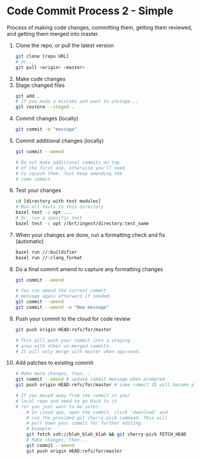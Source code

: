 # Code Commit Process 2 - Simple

Process of making code changes, committing them, getting them reviewed, and getting them merged into master.

1. Clone the repo, or pull the latest version
	```bash
	git clone [repo URL]
	# or...
	git pull <origin> <master>
	```
2. Make code changes
3. Stage changed files
	```bash
	git add .
	# If you made a mistake and want to unstage...
	git restore --staged .
	```
4. Commit changes (locally)
	```bash
	git commit -m "message"
	```
5. Commit additional changes (locally)
	```bash
	git commit --amend
	
	# Do not make additional commits on top
	# of the first one, otherwise you'll need
	# to squash them. Just keep amending the
	# same commit.
	```
6. Test your changes
	```bash
	cd [directory with test modules]
	# Run all tests in this directory
	bazel test -c opt ...
	# Or, run a specific test
	bazel test -c opt //brt/ingest/directory:test_name
	```
7. When your changes are done, run a formatting check and fix (automatic)
	```bash
	bazel run //:buildifier
	bazel run //:clang_format
	```
8. Do a final commit amend to capture any formatting changes
	```bash
	git commit --amend
	
	# You can amend the current commit
	# message again afterward if needed.
	git commit --amend
	git commit --amend -m "New message"
	```
9. Push your commit to the cloud for code review
	```bash
	git push origin HEAD:refs/for/master
	
	# This will push your commit into a staging
	# area with other un-merged commits.
	# It will only merge with master when approved.
	```
10. Add patches to existing commit
	```bash
	# Make more changes, then...
	git commit --amend # update commit message when prompted
	git push origin HEAD:refs/for/master # same commit ID will become patch
	
	# If you moved away from the commit in your
	# local repo and need to go back to it
	# (or you just want to be safe):
		# In cloud app, open the commit, click 'download' and
		# run the provided git cherry-pick command. This will
		# pull down your commit for further editing.
		# Example:
		git fetch ssh://blah_blah_blah && git cherry-pick FETCH_HEAD
		# Make changes, then...
		git commit --amend
		git push origin HEAD:refs/for/master
	```